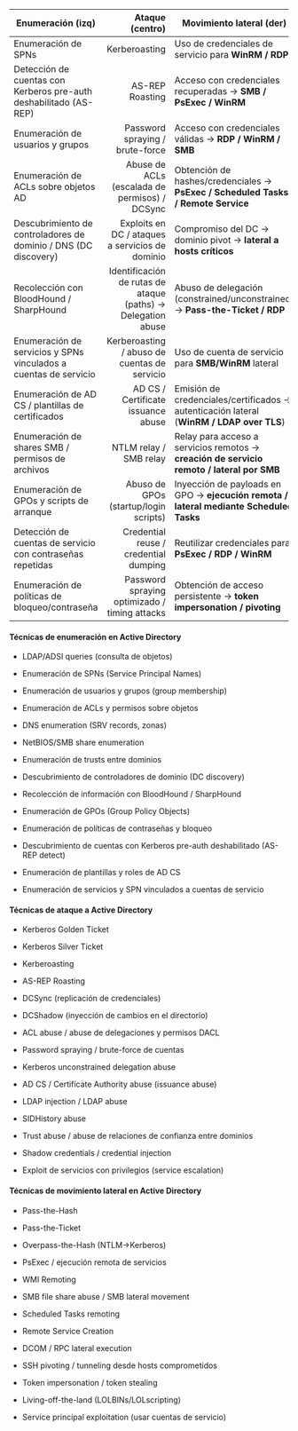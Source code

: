 | Enumeración (izq)                                                 |                                              Ataque (centro) | Movimiento lateral (der)                                                                  |
| ----------------------------------------------------------------- | -----------------------------------------------------------: | ----------------------------------------------------------------------------------------- |
| Enumeración de SPNs                                               |                                                Kerberoasting | Uso de credenciales de servicio para **WinRM / RDP**                                      |
| Detección de cuentas con Kerberos pre-auth deshabilitado (AS-REP) |                                              AS-REP Roasting | Acceso con credenciales recuperadas → **SMB / PsExec / WinRM**                            |
| Enumeración de usuarios y grupos                                  |                              Password spraying / brute-force | Acceso con credenciales válidas → **RDP / WinRM / SMB**                                   |
| Enumeración de ACLs sobre objetos AD                              |                Abuse de ACLs (escalada de permisos) / DCSync | Obtención de hashes/credenciales → **PsExec / Scheduled Tasks / Remote Service**          |
| Descubrimiento de controladores de dominio / DNS (DC discovery)   |              Exploits en DC / ataques a servicios de dominio | Compromiso del DC → dominio pivot → **lateral a hosts críticos**                          |
| Recolección con BloodHound / SharpHound                           | Identificación de rutas de ataque (paths) → Delegation abuse | Abuso de delegación (constrained/unconstrained) → **Pass-the-Ticket / RDP**               |
| Enumeración de servicios y SPNs vinculados a cuentas de servicio  |                 Kerberoasting / abuso de cuentas de servicio | Uso de cuenta de servicio para **SMB/WinRM** lateral                                      |
| Enumeración de AD CS / plantillas de certificados                 |                           AD CS / Certificate issuance abuse | Emisión de credenciales/certificados → autenticación lateral (**WinRM / LDAP over TLS**)  |
| Enumeración de shares SMB / permisos de archivos                  |                                       NTLM relay / SMB relay | Relay para acceso a servicios remotos → **creación de servicio remoto / lateral por SMB** |
| Enumeración de GPOs y scripts de arranque                         |                        Abuso de GPOs (startup/login scripts) | Inyección de payloads en GPO → **ejecución remota / lateral mediante Scheduled Tasks**    |
| Detección de cuentas de servicio con contraseñas repetidas        |                        Credential reuse / credential dumping | Reutilizar credenciales para **PsExec / RDP / WinRM**                                     |
| Enumeración de políticas de bloqueo/contraseña                    |                Password spraying optimizado / timing attacks | Obtención de acceso persistente → **token impersonation / pivoting**                      |


#### Técnicas de enumeración en Active Directory

* LDAP/ADSI queries (consulta de objetos)

* Enumeración de SPNs (Service Principal Names)

* Enumeración de usuarios y grupos (group membership)

* Enumeración de ACLs y permisos sobre objetos

* DNS enumeration (SRV records, zonas)

* NetBIOS/SMB share enumeration

* Enumeración de trusts entre dominios

* Descubrimiento de controladores de dominio (DC discovery)

* Recolección de información con BloodHound / SharpHound

* Enumeración de GPOs (Group Policy Objects)

* Enumeración de políticas de contraseñas y bloqueo

* Descubrimiento de cuentas con Kerberos pre-auth deshabilitado (AS-REP detect)

* Enumeración de plantillas y roles de AD CS

* Enumeración de servicios y SPN vinculados a cuentas de servicio


####  Técnicas de ataque a Active Directory

* Kerberos Golden Ticket

* Kerberos Silver Ticket

* Kerberoasting

* AS-REP Roasting

* DCSync (replicación de credenciales)

* DCShadow (inyección de cambios en el directorio)

* ACL abuse / abuse de delegaciones y permisos DACL

* Password spraying / brute-force de cuentas

* Kerberos unconstrained delegation abuse

* AD CS / Certificate Authority abuse (issuance abuse)

* LDAP injection / LDAP abuse

* SIDHistory abuse

* Trust abuse / abuse de relaciones de confianza entre dominios

* Shadow credentials / credential injection

* Exploit de servicios con privilegios (service escalation)


####  Técnicas de movimiento lateral en Active Directory

* Pass-the-Hash

* Pass-the-Ticket

* Overpass-the-Hash (NTLM→Kerberos)

* PsExec / ejecución remota de servicios

* WMI Remoting

* SMB file share abuse / SMB lateral movement

* Scheduled Tasks remoting

* Remote Service Creation

* DCOM / RPC lateral execution

* SSH pivoting / tunneling desde hosts comprometidos

* Token impersonation / token stealing

* Living-off-the-land (LOLBINs/LOLscripting)

* Service principal exploitation (usar cuentas de servicio)










